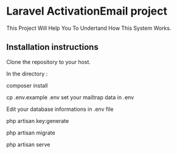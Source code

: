 # Laravel ActivationEmail project

This Project Will Help You To Undertand How This System Works.

## Installation instructions

Clone the repository to your host.

In the directory :


composer install

cp .env.example .env
set your mailtrap data in .env

Edit your database informations in .env file


php artisan key:generate


php artisan migrate

php artisan serve
